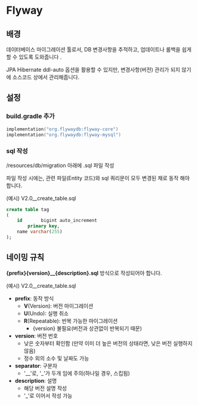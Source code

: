 # Flyway

## 배경

데이터베이스 마이그레이션 툴로서, DB 변경사항을 추적하고, 업데이트나 롤백을 쉽게 할 수 있도록 도와줍니다 .

JPA Hibernate ddl-auto 옵션을 활용할 수 있지만, 변경사항(버전) 관리가 되지 않기에 소스코드 상에서 관리해줍니다.

## 설정

### build.gradle 추가
```kotlin
implementation("org.flywaydb:flyway-core")
implementation("org.flywaydb:flyway-mysql")
```

### sql 작성
/resources/db/migration 아래에 .sql 파일 작성

파일 작성 시에는, 관련 파일(Entity 코드)와 sql 쿼리문이 모두 변경된 채로 동작 해야합니다.

(예시) V2.0__create_table.sql
```sql
create table tag
(
    id       bigint auto_increment
        primary key,
    name varchar(255)
);
```

## 네이밍 규칙
**{prefix}{version}__{description}.sql** 방식으로 작성되어야 합니다.

(예시) V2.0__create_table.sql

- **prefix**: 동작 방식
  - **V**(Version): 버전 마이그레이션
  - **U**(Undo): 실행 취소
  - **R**(Repeatable): 반복 가능한 마이그레이션
    - {version} 불필요(버전과 상관없이 반복되기 때문)
- **version**: 버전 번호
  - 낮은 숫자부터 확인함 (만약 이미 더 높은 버전의 상태라면, 낮은 버전 실행하지 않음)
  - 정수 외의 소수 및 날짜도 가능
- **separator**: 구분자
  - '__'로, '_'가 두개 임에 주의(하나일 경우, 스킵됨)
- **description**: 설명
  - 해당 버전 설명 작성
  - '_'로 이어서 작성 가능 